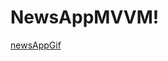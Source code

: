 # NewsAppMVVM!
[newsAppGif](https://user-images.githubusercontent.com/75534004/197182239-097ee8a0-295f-4c76-a067-4ccc415c3d14.gif)

